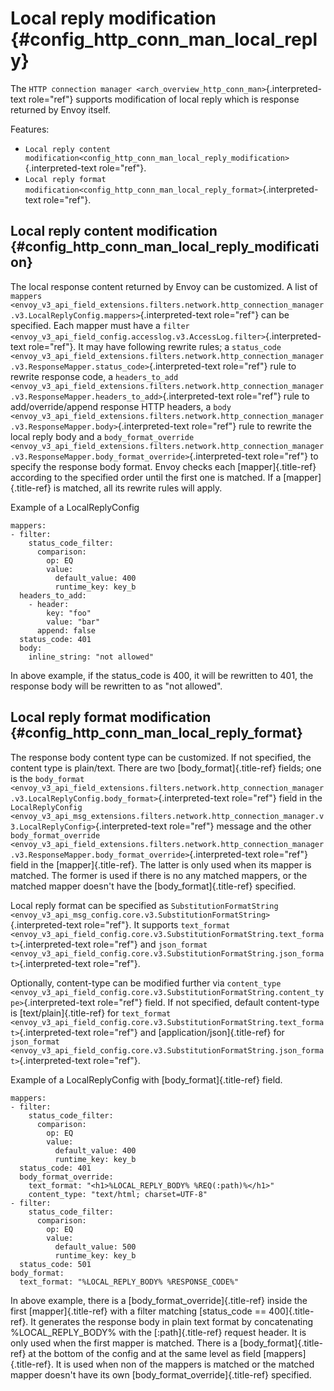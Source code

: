 Local reply modification {#config_http_conn_man_local_reply}
========================

The
`HTTP connection manager <arch_overview_http_conn_man>`{.interpreted-text
role="ref"} supports modification of local reply which is response
returned by Envoy itself.

Features:

-   `Local reply content modification<config_http_conn_man_local_reply_modification>`{.interpreted-text
    role="ref"}.
-   `Local reply format modification<config_http_conn_man_local_reply_format>`{.interpreted-text
    role="ref"}.

Local reply content modification {#config_http_conn_man_local_reply_modification}
--------------------------------

The local response content returned by Envoy can be customized. A list
of
`mappers <envoy_v3_api_field_extensions.filters.network.http_connection_manager.v3.LocalReplyConfig.mappers>`{.interpreted-text
role="ref"} can be specified. Each mapper must have a
`filter <envoy_v3_api_field_config.accesslog.v3.AccessLog.filter>`{.interpreted-text
role="ref"}. It may have following rewrite rules; a
`status_code <envoy_v3_api_field_extensions.filters.network.http_connection_manager.v3.ResponseMapper.status_code>`{.interpreted-text
role="ref"} rule to rewrite response code, a
`headers_to_add <envoy_v3_api_field_extensions.filters.network.http_connection_manager.v3.ResponseMapper.headers_to_add>`{.interpreted-text
role="ref"} rule to add/override/append response HTTP headers, a
`body <envoy_v3_api_field_extensions.filters.network.http_connection_manager.v3.ResponseMapper.body>`{.interpreted-text
role="ref"} rule to rewrite the local reply body and a
`body_format_override <envoy_v3_api_field_extensions.filters.network.http_connection_manager.v3.ResponseMapper.body_format_override>`{.interpreted-text
role="ref"} to specify the response body format. Envoy checks each
[mapper]{.title-ref} according to the specified order until the first
one is matched. If a [mapper]{.title-ref} is matched, all its rewrite
rules will apply.

Example of a LocalReplyConfig

``` {.}
mappers:
- filter:
    status_code_filter:
      comparison:
        op: EQ
        value:
          default_value: 400
          runtime_key: key_b
  headers_to_add:
    - header:
        key: "foo"
        value: "bar"
      append: false
  status_code: 401
  body:
    inline_string: "not allowed"
```

In above example, if the status_code is 400, it will be rewritten to
401, the response body will be rewritten to as \"not allowed\".

Local reply format modification {#config_http_conn_man_local_reply_format}
-------------------------------

The response body content type can be customized. If not specified, the
content type is plain/text. There are two [body_format]{.title-ref}
fields; one is the
`body_format <envoy_v3_api_field_extensions.filters.network.http_connection_manager.v3.LocalReplyConfig.body_format>`{.interpreted-text
role="ref"} field in the
`LocalReplyConfig <envoy_v3_api_msg_extensions.filters.network.http_connection_manager.v3.LocalReplyConfig>`{.interpreted-text
role="ref"} message and the other
`body_format_override <envoy_v3_api_field_extensions.filters.network.http_connection_manager.v3.ResponseMapper.body_format_override>`{.interpreted-text
role="ref"} field in the [mapper]{.title-ref}. The latter is only used
when its mapper is matched. The former is used if there is no any
matched mappers, or the matched mapper doesn\'t have the
[body_format]{.title-ref} specified.

Local reply format can be specified as
`SubstitutionFormatString <envoy_v3_api_msg_config.core.v3.SubstitutionFormatString>`{.interpreted-text
role="ref"}. It supports
`text_format <envoy_v3_api_field_config.core.v3.SubstitutionFormatString.text_format>`{.interpreted-text
role="ref"} and
`json_format <envoy_v3_api_field_config.core.v3.SubstitutionFormatString.json_format>`{.interpreted-text
role="ref"}.

Optionally, content-type can be modified further via
`content_type <envoy_v3_api_field_config.core.v3.SubstitutionFormatString.content_type>`{.interpreted-text
role="ref"} field. If not specified, default content-type is
[text/plain]{.title-ref} for
`text_format <envoy_v3_api_field_config.core.v3.SubstitutionFormatString.text_format>`{.interpreted-text
role="ref"} and [application/json]{.title-ref} for
`json_format <envoy_v3_api_field_config.core.v3.SubstitutionFormatString.json_format>`{.interpreted-text
role="ref"}.

Example of a LocalReplyConfig with [body_format]{.title-ref} field.

``` {.}
mappers:
- filter:
    status_code_filter:
      comparison:
        op: EQ
        value:
          default_value: 400
          runtime_key: key_b
  status_code: 401
  body_format_override:
    text_format: "<h1>%LOCAL_REPLY_BODY% %REQ(:path)%</h1>"
    content_type: "text/html; charset=UTF-8"
- filter:
    status_code_filter:
      comparison:
        op: EQ
        value:
          default_value: 500
          runtime_key: key_b
  status_code: 501
body_format:
  text_format: "%LOCAL_REPLY_BODY% %RESPONSE_CODE%"
```

In above example, there is a [body_format_override]{.title-ref} inside
the first [mapper]{.title-ref} with a filter matching [status_code ==
400]{.title-ref}. It generates the response body in plain text format by
concatenating %LOCAL_REPLY_BODY% with the [:path]{.title-ref} request
header. It is only used when the first mapper is matched. There is a
[body_format]{.title-ref} at the bottom of the config and at the same
level as field [mappers]{.title-ref}. It is used when non of the mappers
is matched or the matched mapper doesn\'t have its own
[body_format_override]{.title-ref} specified.
